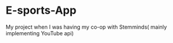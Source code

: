 # E-sports-App
My project when I was having my co-op with Stemminds( mainly implementing YouTube api)
